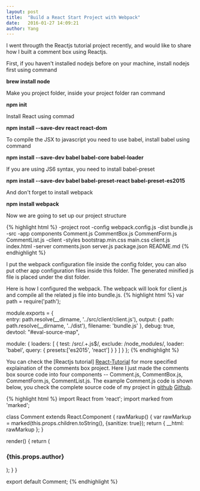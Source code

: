 ```yaml
---
layout: post
title:  "Build a React Start Project with Webpack"
date:   2016-01-27 14:09:21
author: Yang
---
```

I went througth the Reactjs tutorial project recently, and would like to share how I built a comment box using Reactjs.

First, if you haven't installed nodejs before on your machine, install nodejs first using command

**brew install node**

Make you project folder, inside your project folder ran command

**npm init**

Install React using commad

**npm install --save-dev react react-dom**

To compile the JSX to javascript you need to use babel, install babel using command

**npm install --save-dev babel babel-core babel-loader**

If you are using JS6 syntax, you need to install babel-preset

**npm install --save-dev babel babel-preset-react babel-preset-es2015**

And don't forget to install webpack

**npm install webpack**

Now we are going to set up our project structure

{% highlight html %}
-project root
  -config
    webpack.config.js
  -dist
    bundle.js
  -src
    -app
      components
      Comment.js
      CommentBox.js
      CommentForm.js
      CommentList.js
    -client
      -styles
        bootstrap.min.css
        main.css
      client.js
      index.html
    -server
      comments.json
      server.js
  package.json
  README.md
{% endhighlight %}

I put the webpack configuration file inside the config folder, you can also put other app configuration files inside this folder. The generated minified js file is placed under the dist folder.

Here is how I configured the webpack. The webpack will look for client.js and compile all the related js file into bundle.js.
{% highlight html %}
var path = require('path');

module.exports = {  
  entry: path.resolve(__dirname, '../src/client/client.js'),
  output: {
    path: path.resolve(__dirname, '../dist'),
    filename: 'bundle.js'
  },
  debug: true,
  devtool: "#eval-source-map",

  module: {
    loaders: [
      {
        test: /src\/.+.js$/,
        exclude: /node_modules/,
        loader: 'babel',
        query:
          {
            presets:['es2015', 'react']
          }
      }
    ]
  }
};
{% endhighlight %}

You can check the [Reactjs tutorial] [React-Tutorial] for more specified explaination of the comments box project. Here I just made the comments box source code into four components -- Comment.js, CommentBox.js, CommentForm.js, CommentList.js. The example Comment.js code is shown below, you check the complete source code of my project in [github] [Github].

{% highlight html %}
import React from 'react';
import marked from 'marked';

class Comment extends React.Component {
  rawMarkup() {
    var rawMarkup = marked(this.props.children.toString(), {sanitize: true});
    return { __html: rawMarkup };
  }

  render() {
    return (
      <div className="comment">
        <h3 className="commentAuthor">
          {this.props.author}
        </h3>
        <span className="commentContent" dangerouslySetInnerHTML={this.rawMarkup()} />
      </div>
    );
  }
}

export default Comment;
{% endhighlight %}

[React-Tutorial]: https://facebook.github.io/react/docs/tutorial.html
[Github]: https://github.com/YangLu89/Comment-Box